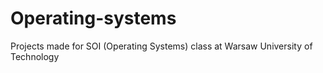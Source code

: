 # Operating-systems
Projects made for SOI (Operating Systems) class at Warsaw University of Technology
